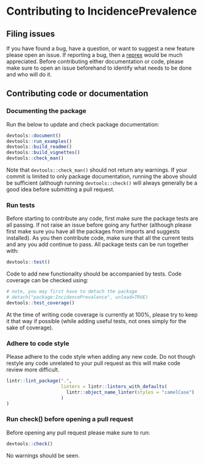 # Contributing to IncidencePrevalence

## Filing issues
If you have found a bug, have a question, or want to suggest a new feature please open an issue. If reporting a bug, then a [reprex](https://reprex.tidyverse.org/) would be much appreciated. Before contributing either documentation or code, please make sure to open an issue beforehand to identify what needs to be done and who will do it.

## Contributing code or documentation
###  Documenting the package
Run the below to update and check package documentation:
``` r
devtools::document() 
devtools::run_examples()
devtools::build_readme()
devtools::build_vignettes()
devtools::check_man()
```

Note that `devtools::check_man()` should not return any warnings. If your commit is limited to only package documentation, running the above should be sufficient (although running `devtools::check()` will always generally be a good idea before submitting a pull request.

### Run tests
Before starting to contribute any code, first make sure the package tests are all passing. If not raise an issue before going any further (although please first make sure you have all the packages from imports and suggests installed). As you then contribute code, make sure that all the current tests and any you add continue to pass. All package tests can be run together with:
``` r
devtools::test()
```

Code to add new functionality should be accompanied by tests. Code coverage can be checked using: 
``` r
# note, you may first have to detach the package
# detach("package:IncidencePrevalence", unload=TRUE)
devtools::test_coverage()
```

At the time of writing code coverage is currently at 100%, please try to keep it that way if possible (while adding useful tests, not ones simply for the sake of coverage). 

### Adhere to code style
Please adhere to the code style when adding any new code. Do not though restyle any code unrelated to your pull request as this will make code review more difficult.  

``` r
lintr::lint_package(".",
                    linters = lintr::linters_with_defaults(
                      lintr::object_name_linter(styles = "camelCase")
                    )
)
```

### Run check() before opening a pull request
Before opening any pull request please make sure to run: 
``` r
devtools::check() 
```
No warnings should be seen. 
